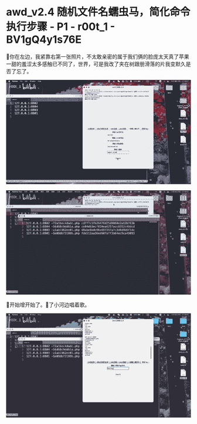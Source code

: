 # awd_v2.4 随机文件名蠕虫马，简化命令执行步骤 - P1 - r00t_1 - BV1gQ4y1s76E

🎼你在左边，我紧靠右第一张照片，不太敢亲密的属于我们俩的脸庞太天真了苹果一甜的羞涩太多感触已不同了，世界，可是我改了夹在树跟册滑落的片我变默久是否了忘了。



![](img/4f0964eef60aabae5c5d99942d8e4df7_1.png)

![](img/4f0964eef60aabae5c5d99942d8e4df7_2.png)

🎼开始增开始了。🎼了小河边唱着歌。

![](img/4f0964eef60aabae5c5d99942d8e4df7_4.png)